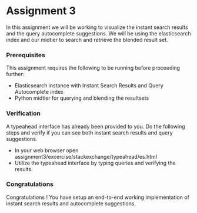 # Assignment 3
In this assignment we will be working to visualize the instant search results and the query autocomplete suggestions. We will be using the elasticsearch index and our midtier to search and retrieve the blended result set. 

### Prerequisites
This assignment requires the following to be running before proceeding further:
* Elasticsearch instance with Instant Search Results and Query Autocomplete index
* Python midtier for querying and blending the resultsets

### Verification
A typeahead interface has already been provided to you. Do the following steps and verify if you can see both instant search results and query suggestions.
* In your web browser open assignment3/excercise/stackexchange/typeahead/es.html
* Utilize the typeahead interface by typing queries and verifying the results.

### Congratulations
Congratulations ! You have setup an end-to-end working implementation of instant search results and autocomplete suggestions. 
